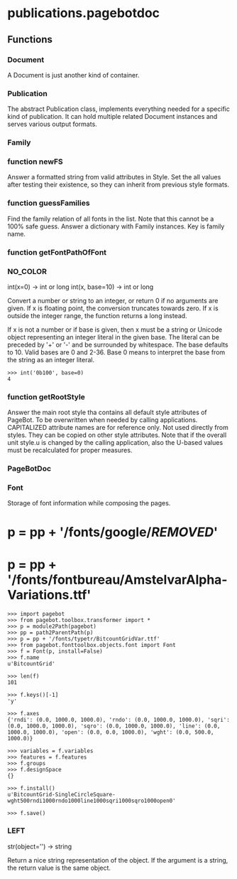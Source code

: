 # publications.pagebotdoc


## Functions

### Document
A Document is just another kind of container.
### Publication
The abstract Publication class, implements everything needed for a specific kind of publication.
It can hold multiple related Document instances and serves various output formats.
### Family
### function newFS
Answer a formatted string from valid attributes in Style. Set the all values after testing
their existence, so they can inherit from previous style formats.
### function guessFamilies
Find the family relation of all fonts in the list. Note that this cannot be a 100% safe guess.
Answer a dictionary with Family instances. Key is family name.
### function getFontPathOfFont
### NO_COLOR
int(x=0) -> int or long
int(x, base=10) -> int or long

Convert a number or string to an integer, or return 0 if no arguments
are given.  If x is floating point, the conversion truncates towards zero.
If x is outside the integer range, the function returns a long instead.

If x is not a number or if base is given, then x must be a string or
Unicode object representing an integer literal in the given base.  The
literal can be preceded by '+' or '-' and be surrounded by whitespace.
The base defaults to 10.  Valid bases are 0 and 2-36.  Base 0 means to
interpret the base from the string as an integer literal.

    >>> int('0b100', base=0)
    4
### function getRootStyle
Answer the main root style tha contains all default style attributes of PageBot.
To be overwritten when needed by calling applications.
CAPITALIZED attribute names are for reference only. Not used directly from styles.
They can be copied on other style attributes.
Note that if the overall unit style.u is changed by the calling application, also the
U-based values must be recalculated for proper measures.
### PageBotDoc
### Font
Storage of font information while composing the pages.

# p = pp + '/fonts/google/***REMOVED***'
# p = pp + '/fonts/fontbureau/AmstelvarAlpha-Variations.ttf'


    >>> import pagebot
    >>> from pagebot.toolbox.transformer import *
    >>> p = module2Path(pagebot)
    >>> pp = path2ParentPath(p)
    >>> p = pp + '/fonts/typetr/BitcountGridVar.ttf'
    >>> from pagebot.fonttoolbox.objects.font import Font
    >>> f = Font(p, install=False)
    >>> f.name
    u'BitcountGrid'

    >>> len(f)
    101

    >>> f.keys()[-1]
    'y'

    >>> f.axes
    {'rndi': (0.0, 1000.0, 1000.0), 'rndo': (0.0, 1000.0, 1000.0), 'sqri': (0.0, 1000.0, 1000.0), 'sqro': (0.0, 1000.0, 1000.0), 'line': (0.0, 1000.0, 1000.0), 'open': (0.0, 0.0, 1000.0), 'wght': (0.0, 500.0, 1000.0)}

    >>> variables = f.variables
    >>> features = f.features
    >>> f.groups
    >>> f.designSpace
    {}

    >>> f.install()
    u'BitcountGrid-SingleCircleSquare-wght500rndi1000rndo1000line1000sqri1000sqro1000open0'

    >>> f.save()
### LEFT
str(object='') -> string

Return a nice string representation of the object.
If the argument is a string, the return value is the same object.
